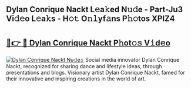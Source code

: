 ## Dylan Conrique Nackt L𝚎a𝚔ed N𝚞𝚍e - Part-Ju3 Vi𝚍𝚎o L𝚎a𝚔s - H𝚘𝚝 O𝚗𝚕yf𝚊ns P𝚑𝚘tos XPlZ4

# <h2><a href="http://kff4r6i.oniu.top/?m=Dylan+Conrique+Nackt">🔗👉 🔴 Dylan Conrique Nackt P𝚑ot𝚘𝚜 V𝚒d𝚎o</a></h2>

[![Dylan Conrique Nackt Nu𝚍e𝚜](https://i.imgur.com/0qMVB7G.gif)](http://kff4r6i.oniu.top/?m=Dylan+Conrique+Nackt)
Social media innovator Dylan Conrique Nackt, recognized for sharing dance and lifestyle ideas, through presentations and blogs. Visionary artist Dylan Conrique Nackt, famed for their innovative and inspiring creations in the world of art.  
